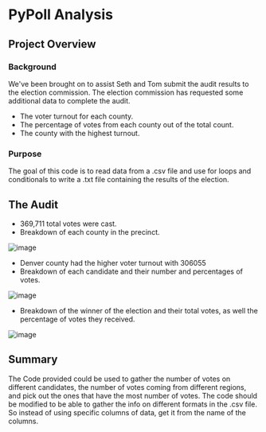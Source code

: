 # PyPoll Analysis
## Project Overview
### Background
We've been brought on to assist Seth and Tom submit the audit results to the election commission. The election commission has requested some additional data to complete the audit.
- The voter turnout for each county.
- The percentage of votes from each county out of the total count.
- The county with the highest turnout.
### Purpose
The goal of this code is to read data from a .csv file and use for loops and conditionals to write a .txt file containing the results of the election. 
## The Audit
- 369,711 total votes were cast.
- Breakdown of each county in the precinct.

![image](https://user-images.githubusercontent.com/71575748/149643054-2c8901d4-6518-4eb4-b914-1ec9e2049236.png)

- Denver county had the higher voter turnout with 306055
- Breakdown of each candidate and their number and percentages of votes.

![image](https://user-images.githubusercontent.com/71575748/149643252-d2df1280-49a5-4fc3-bef5-2b8f5c95f990.png)

- Breakdown of the winner of the election and their total votes, as well the percentage of votes they received.

![image](https://user-images.githubusercontent.com/71575748/149643308-1938a389-29ea-454d-af01-05b27e0252eb.png)

## Summary
The Code provided could be used to gather the number of votes on different candidates, the number of votes coming from different regions, and pick out the ones that have the most number of votes. The code should be modified to be able to gather the info on different formats in the .csv file. So instead of using specific columns of data, get it from the name of the columns.
